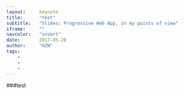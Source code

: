 ```yaml
---
layout:     keynote
title:      "test"
subtitle:   "Slides: Progressive Web App, in my points of view"
iframe:     ""
navcolor:   "invert"
date:       2017-05-20
author:     "HZW"
tags:
    - 
    - 
    - 
---
```






###test

